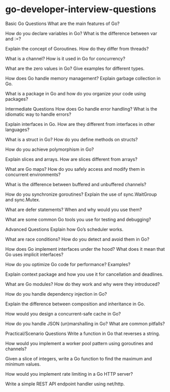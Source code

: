 # go-developer-interview-questions

Basic Go Questions
What are the main features of Go?

How do you declare variables in Go? What is the difference between var and :=?

Explain the concept of Goroutines. How do they differ from threads?

What is a channel? How is it used in Go for concurrency?

What are the zero values in Go? Give examples for different types.

How does Go handle memory management? Explain garbage collection in Go.

What is a package in Go and how do you organize your code using packages?

Intermediate Questions
How does Go handle error handling? What is the idiomatic way to handle errors?

Explain interfaces in Go. How are they different from interfaces in other languages?

What is a struct in Go? How do you define methods on structs?

How do you achieve polymorphism in Go?

Explain slices and arrays. How are slices different from arrays?

What are Go maps? How do you safely access and modify them in concurrent environments?

What is the difference between buffered and unbuffered channels?

How do you synchronize goroutines? Explain the use of sync.WaitGroup and sync.Mutex.

What are defer statements? When and why would you use them?

What are some common Go tools you use for testing and debugging?

Advanced Questions
Explain how Go’s scheduler works.

What are race conditions? How do you detect and avoid them in Go?

How does Go implement interfaces under the hood? What does it mean that Go uses implicit interfaces?

How do you optimize Go code for performance? Examples?

Explain context package and how you use it for cancellation and deadlines.

What are Go modules? How do they work and why were they introduced?

How do you handle dependency injection in Go?

Explain the difference between composition and inheritance in Go.

How would you design a concurrent-safe cache in Go?

How do you handle JSON (un)marshalling in Go? What are common pitfalls?

Practical/Scenario Questions
Write a function in Go that reverses a string.

How would you implement a worker pool pattern using goroutines and channels?

Given a slice of integers, write a Go function to find the maximum and minimum values.

How would you implement rate limiting in a Go HTTP server?

Write a simple REST API endpoint handler using net/http.
